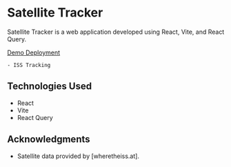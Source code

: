 # Satellite Tracker

Satellite Tracker is a web application developed using React, Vite, and React Query.

[Demo Deployment](https://satellite-tracker-react.vercel.app/)


    - ISS Tracking 

## Technologies Used

- React
- Vite
- React Query

## Acknowledgments

- Satellite data provided by [wheretheiss.at].